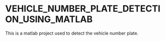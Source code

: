 # VEHICLE_NUMBER_PLATE_DETECTION_USING_MATLAB
This is a matlab project used to detect the vehicle number plate.
